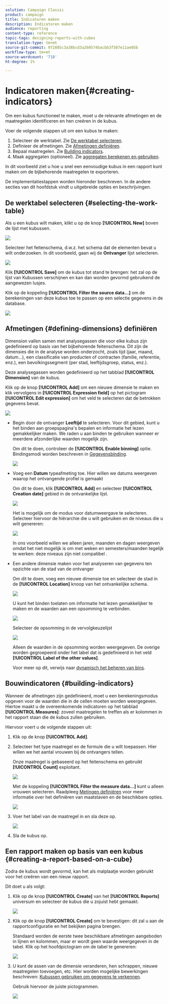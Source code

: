 ```yaml
---
solution: Campaign Classic
product: campaign
title: Indicatoren maken
description: Indicatoren maken
audience: reporting
content-type: reference
topic-tags: designing-reports-with-cubes
translation-type: tm+mt
source-git-commit: 972885c3a38bcd3a260574bacbb3f507e11ae05b
workflow-type: tm+mt
source-wordcount: '718'
ht-degree: 1%

---
```



# Indicatoren maken{#creating-indicators}

Om een kubus functioneel te maken, moet u de relevante afmetingen en de maatregelen identificeren en hen creëren in de kubus.

Voer de volgende stappen uit om een kubus te maken:

1. Selecteer de werktabel. Zie [De werktabel selecteren](#selecting-the-work-table).
1. Definieer de afmetingen. Zie [Afmetingen definiëren](#defining-dimensions).
1. Bepaal maatregelen. Zie [Building indicators](#building-indicators).
1. Maak aggregaten (optioneel). Zie [aggregaten berekenen en gebruiken](../../reporting/using/concepts-and-methodology.md#calculating-and-using-aggregates).

In dit voorbeeld ziet u hoe u snel een eenvoudige kubus in een rapport kunt maken om de bijbehorende maatregelen te exporteren.

De implementatiestappen worden hieronder beschreven. In de andere secties van dit hoofdstuk vindt u uitgebreide opties en beschrijvingen.

## De werktabel selecteren {#selecting-the-work-table}

Als u een kubus wilt maken, klikt u op de knop **[!UICONTROL New]** boven de lijst met kubussen.

![](assets/s_advuser_cube_create.png)

Selecteer het feitenschema, d.w.z. het schema dat de elementen bevat u wilt onderzoeken. In dit voorbeeld, gaan wij de **Ontvanger** lijst selecteren.

![](assets/s_advuser_cube_wz_02.png)

Klik **[!UICONTROL Save]** om de kubus tot stand te brengen: het zal op de lijst van Kubussen verschijnen en kan dan worden gevormd gebruikend de aangewezen lusjes.

Klik op de koppeling **[!UICONTROL Filter the source data...]** om de berekeningen van deze kubus toe te passen op een selectie gegevens in de database.

![](assets/s_advuser_cube_wz_03.png)

## Afmetingen {#defining-dimensions} definiëren

Dimension vallen samen met analysegassen die voor elke kubus zijn gedefinieerd op basis van het bijbehorende feitenschema. Dit zijn de dimensies die in de analyse worden onderzocht, zoals tijd (jaar, maand, datum...), een classificatie van producten of contracten (familie, referentie, enz.), een bevolkingssegment (per stad, leeftijdsgroep, status, enz.).

Deze analysegassen worden gedefinieerd op het tabblad **[!UICONTROL Dimension]** van de kubus.

Klik op de knop **[!UICONTROL Add]** om een nieuwe dimensie te maken en klik vervolgens in **[!UICONTROL Expression field]** op het pictogram **[!UICONTROL Edit expression]** om het veld te selecteren dat de betrokken gegevens bevat.

![](assets/s_advuser_cube_wz_04.png)

* Begin door de ontvanger **Leeftijd** te selecteren. Voor dit gebied, kunt u het binden aan groepspagina&#39;s bepalen en informatie het lezen gemakkelijker maken. We raden u aan binden te gebruiken wanneer er meerdere afzonderlijke waarden mogelijk zijn.

   Om dit te doen, controleer de **[!UICONTROL Enable binning]** optie. Bindingsmodi worden beschreven in [Gegevensbinding](../../reporting/using/concepts-and-methodology.md#data-binning).

   ![](assets/s_advuser_cube_wz_05.png)

* Voeg een **Datum** typeafmeting toe. Hier willen we datums weergeven waarop het ontvangende profiel is gemaakt

   Om dit te doen, klik **[!UICONTROL Add]** en selecteer **[!UICONTROL Creation date]** gebied in de ontvankelijke lijst.

   ![](assets/s_advuser_cube_wz_06.png)

   Het is mogelijk om de modus voor datumweergave te selecteren. Selecteer hiervoor de hiërarchie die u wilt gebruiken en de niveaus die u wilt genereren:

   ![](assets/s_advuser_cube_wz_07.png)

   In ons voorbeeld willen we alleen jaren, maanden en dagen weergeven omdat het niet mogelijk is om met weken en semesters/maanden tegelijk te werken: deze niveaus zijn niet compatibel .

* Een andere dimensie maken voor het analyseren van gegevens ten opzichte van de stad van de ontvanger

   Om dit te doen, voeg een nieuwe dimensie toe en selecteer de stad in de **[!UICONTROL Location]** knoop van het ontvankelijke schema.

   ![](assets/s_advuser_cube_wz_08.png)

   U kunt het binden toelaten om informatie het lezen gemakkelijker te maken en de waarden aan een opsomming te verbinden.

   ![](assets/s_advuser_cube_wz_09.png)

   Selecteer de opsomming in de vervolgkeuzelijst

   ![](assets/s_advuser_cube_wz_10.png)

   Alleen de waarden in de opsomming worden weergegeven. De overige worden gegroepeerd onder het label dat is gedefinieerd in het veld **[!UICONTROL Label of the other values]**.

   Voor meer op dit, verwijs naar [dynamisch het beheren van bins](../../reporting/using/concepts-and-methodology.md#dynamically-managing-bins).

## Bouwindicatoren {#building-indicators}

Wanneer de afmetingen zijn gedefinieerd, moet u een berekeningsmodus opgeven voor de waarden die in de cellen moeten worden weergegeven. Hiertoe maakt u de overeenkomende indicatoren op het tabblad **[!UICONTROL Measures]**: zoveel maatregelen te treffen als er kolommen in het rapport staan die de kubus zullen gebruiken.

Hiervoor voert u de volgende stappen uit:

1. Klik op de knop **[!UICONTROL Add]**.
1. Selecteer het type maatregel en de formule die u wilt toepassen. Hier willen we het aantal vrouwen bij de ontvangers tellen.

   Onze maatregel is gebaseerd op het feitenschema en gebruikt **[!UICONTROL Count]** exploitant.

   ![](assets/s_advuser_cube_wz_11.png)

   Met de koppeling **[!UICONTROL Filter the measure data...]** kunt u alleen vrouwen selecteren. Raadpleeg [Metingen definiëren](../../reporting/using/concepts-and-methodology.md#defining-measures) voor meer informatie over het definiëren van maatstaven en de beschikbare opties.

   ![](assets/s_advuser_cube_wz_12.png)

1. Voer het label van de maatregel in en sla deze op.

   ![](assets/s_advuser_cube_wz_13.png)

1. Sla de kubus op.

## Een rapport maken op basis van een kubus {#creating-a-report-based-on-a-cube}

Zodra de kubus wordt gevormd, kan het als malplaatje worden gebruikt voor het creëren van een nieuw rapport.

Dit doet u als volgt:

1. Klik op de knop **[!UICONTROL Create]** van het **[!UICONTROL Reports]** universum en selecteer de kubus die u zojuist hebt gemaakt.

   ![](assets/s_advuser_cube_wz_14.png)

1. Klik op de knop **[!UICONTROL Create]** om te bevestigen: dit zal u aan de rapportconfiguratie en het bekijken pagina brengen.

   Standaard worden de eerste twee beschikbare afmetingen aangeboden in lijnen en kolommen, maar er wordt geen waarde weergegeven in de tabel. Klik op het hoofdpictogram om de tabel te genereren:

   ![](assets/s_advuser_cube_wz_15.png)

1. U kunt de assen van de dimensie veranderen, hen schrappen, nieuwe maatregelen toevoegen, etc. Hier worden mogelijke bewerkingen beschreven: [Kubussen gebruiken om gegevens te verkennen](../../reporting/using/using-cubes-to-explore-data.md).

   Gebruik hiervoor de juiste pictogrammen.

   ![](assets/s_advuser_cube_wz_16.png)

